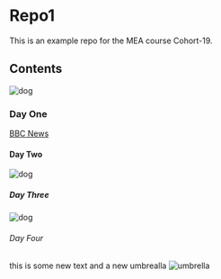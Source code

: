 # Repo1
This is an example repo for the MEA course Cohort-19.
## Contents
![dog](https://4.bp.blogspot.com/-_NpH5o6p5BA/V6OSB_F1aGI/AAAAAAAAEsw/2vOCkiUemqEdftahUCAVG2ClCTMlzmdagCLcB/s1600/Everything-about-your-Yorkshire-Terrier.jpg)
### Day One
[BBC News](https://www.bbc.com/news/)
#### Day Two
![dog](https://img.cdn.mountainwarehouse.com/product/023641/023641_bla_classic_umbrella_plain_har_ss24_01.jpg?w=500)
##### Day Three

![dog](https://xcdn.next.co.uk/common/items/default/default/itemimages/altitemzoom/699427s.jpg?im=Resize,width=364)
###### Day Four

this is some new text and a new umbrealla
![umbrella](https://img.cdn.mountainwarehouse.com/product/023641/023641_bla_classic_umbrella_plain_har_ss24_01.jpg?w=500)

